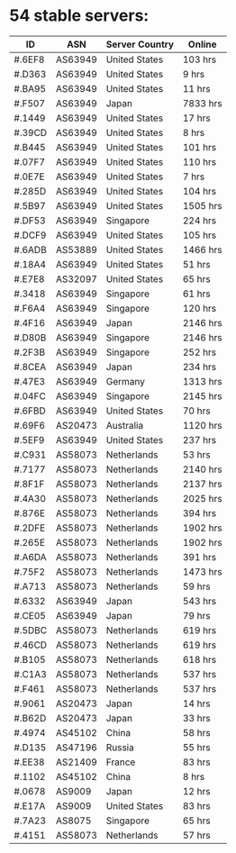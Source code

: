 # 54 stable servers:

| ID | ASN | Server Country | Online |
| ------ | ------ | ------ | ------ |
| #.6EF8 | AS63949 | United States | 103 hrs |
| #.D363 | AS63949 | United States | 9 hrs |
| #.BA95 | AS63949 | United States | 11 hrs |
| #.F507 | AS63949 | Japan | 7833 hrs |
| #.1449 | AS63949 | United States | 17 hrs |
| #.39CD | AS63949 | United States | 8 hrs |
| #.B445 | AS63949 | United States | 101 hrs |
| #.07F7 | AS63949 | United States | 110 hrs |
| #.0E7E | AS63949 | United States | 7 hrs |
| #.285D | AS63949 | United States | 104 hrs |
| #.5B97 | AS63949 | United States | 1505 hrs |
| #.DF53 | AS63949 | Singapore | 224 hrs |
| #.DCF9 | AS63949 | United States | 105 hrs |
| #.6ADB | AS53889 | United States | 1466 hrs |
| #.18A4 | AS63949 | United States | 51 hrs |
| #.E7E8 | AS32097 | United States | 65 hrs |
| #.3418 | AS63949 | Singapore | 61 hrs |
| #.F6A4 | AS63949 | Singapore | 120 hrs |
| #.4F16 | AS63949 | Japan | 2146 hrs |
| #.D80B | AS63949 | Singapore | 2146 hrs |
| #.2F3B | AS63949 | Singapore | 252 hrs |
| #.8CEA | AS63949 | Japan | 234 hrs |
| #.47E3 | AS63949 | Germany | 1313 hrs |
| #.04FC | AS63949 | Singapore | 2145 hrs |
| #.6FBD | AS63949 | United States | 70 hrs |
| #.69F6 | AS20473 | Australia | 1120 hrs |
| #.5EF9 | AS63949 | United States | 237 hrs |
| #.C931 | AS58073 | Netherlands | 53 hrs |
| #.7177 | AS58073 | Netherlands | 2140 hrs |
| #.8F1F | AS58073 | Netherlands | 2137 hrs |
| #.4A30 | AS58073 | Netherlands | 2025 hrs |
| #.876E | AS58073 | Netherlands | 394 hrs |
| #.2DFE | AS58073 | Netherlands | 1902 hrs |
| #.265E | AS58073 | Netherlands | 1902 hrs |
| #.A6DA | AS58073 | Netherlands | 391 hrs |
| #.75F2 | AS58073 | Netherlands | 1473 hrs |
| #.A713 | AS58073 | Netherlands | 59 hrs |
| #.6332 | AS63949 | Japan | 543 hrs |
| #.CE05 | AS63949 | Japan | 79 hrs |
| #.5DBC | AS58073 | Netherlands | 619 hrs |
| #.46CD | AS58073 | Netherlands | 619 hrs |
| #.B105 | AS58073 | Netherlands | 618 hrs |
| #.C1A3 | AS58073 | Netherlands | 537 hrs |
| #.F461 | AS58073 | Netherlands | 537 hrs |
| #.9061 | AS20473 | Japan | 14 hrs |
| #.B62D | AS20473 | Japan | 33 hrs |
| #.4974 | AS45102 | China | 58 hrs |
| #.D135 | AS47196 | Russia | 55 hrs |
| #.EE38 | AS21409 | France | 83 hrs |
| #.1102 | AS45102 | China | 8 hrs |
| #.0678 | AS9009 | Japan | 12 hrs |
| #.E17A | AS9009 | United States | 83 hrs |
| #.7A23 | AS8075 | Singapore | 65 hrs |
| #.4151 | AS58073 | Netherlands | 57 hrs |


